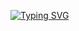 [![Typing SVG](https://readme-typing-svg.demolab.com?font=Monospace&duration=2000&pause=5000&color=F7F7F7&center=true&width=435&lines=%3A%29)](https://git.io/typing-svg)

<!---
Setvizan/Setvizan is a ✨ special ✨ repository because its `README.md` (this file) appears on your GitHub profile.
You can click the Preview link to take a look at your changes.
--->
